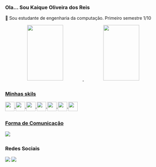 ### Ola... Sou Kaique Oliveira dos Reis
📗 Sou estudante de engenharia da computação. Primeiro semestre 1/10

<div align="center">
  <a href="https://github.com/kaiqueh">
  <img width="48%" height="180em" src="https://github-readme-stats.vercel.app/api?username=kaiqueh&show_icons=true&theme=midnight-purple&include_all_commits=true&count_private=true"/>
  <img width="48%" height="180em" src="https://github-readme-stats.vercel.app/api/top-langs/?username=kaiqueh&layout=compact&langs_count=7&theme=midnight-purple"/>
</div>
  
  ##
  
  <h3>  Minhas skils </h3>
  
<div>
  <img align="center" height="30" height="30" src="https://cdn.jsdelivr.net/gh/devicons/devicon/icons/javascript/javascript-plain.svg" /> 
  <img align="center" height="30" src="https://cdn.jsdelivr.net/gh/devicons/devicon/icons/java/java-original.svg" />
  <img align="center" height="30" src="https://cdn.jsdelivr.net/gh/devicons/devicon/icons/cplusplus/cplusplus-original.svg" />
  <img align="center" height="30" src="https://cdn.jsdelivr.net/gh/devicons/devicon/icons/c/c-original.svg" />
  <img align="center" height="30" src="https://cdn.jsdelivr.net/gh/devicons/devicon/icons/html5/html5-original.svg" />
  <img align="center" height="30" src="https://cdn.jsdelivr.net/gh/devicons/devicon/icons/css3/css3-original.svg" />
  <img align="center" height="30" src="https://cdn.jsdelivr.net/gh/devicons/devicon/icons/git/git-original.svg" />               
 </div>
  
  ##
  <h3>  Forma de Comunicação </h3>
  
  <a href="mailto:kaiquefps555@hotmail.com" target="_blank"><img src="https://img.shields.io/badge/Microsoft_Outlook-0078D4?style=for-the-badge&logo=microsoft-outlook&logoColor=white" target="_blank"></a>
  
  ##
  <h3>  Redes Sociais </h3>
  
  <div>
    <a href="https://www.instagram.com/kaique_reisz/" target="_blank"><img src="https://img.shields.io/badge/-Instagram-%23E4405F?style=for-the-badge&logo=instagram&logoColor=white" target="_blank"></a>
    <a href="https://www.linkedin.com/in/kaique-reis-1aa914208/" target="_blank"><img src="https://img.shields.io/badge/LinkedIn-0077B5?style=for-the-badge&logo=linkedin&logoColor=white" target="_blank"></a>
  </div>
